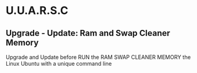 # U.U.A.R.S.C

## Upgrade - Update: Ram and Swap Cleaner Memory
Upgrade and Update before RUN the RAM SWAP CLEANER MEMORY the Linux Ubuntu with a unique command line
